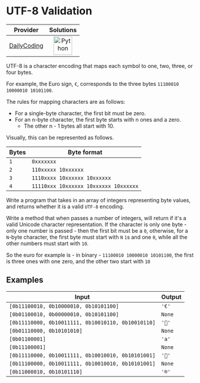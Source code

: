 # UTF-8 Validation

<!-- INFO TABLE BEGIN -->

| Provider                                              | Solutions                                                                                                                                        |
| :---------------------------------------------------: | :----------------------------------------------------------------------------------------------------------------------------------------------: |
| [DailyCoding](../../../docs/providers/DailyCoding.md) | [<img src="https://res.cloudinary.com/rascaltwo/image/upload/v1631924087/python_xzdlti.svg" alt="Python" title="Python" width="50" />](solve.py) |

<!-- INFO TABLE END -->

UTF-8 is a character encoding that maps each symbol to one, two, three, or four bytes.

For example, the Euro sign, `€`, corresponds to the three bytes `11100010 10000010 10101100`.

The rules for mapping characters are as follows:

- For a single-byte character, the first bit must be zero.
- For an n-byte character, the first byte starts with n ones and a zero.
  - The other n - 1 bytes all start with 10.

Visually, this can be represented as follows.

| Bytes | Byte format                           |
| ----- | ------------------------------------- |
| `1`   | `0xxxxxxx`                            |
| `2`   | `110xxxxx 10xxxxxx`                   |
| `3`   | `1110xxxx 10xxxxxx 10xxxxxx`          |
| `4`   | `11110xxx 10xxxxxx 10xxxxxx 10xxxxxx` |

Write a program that takes in an array of integers representing byte values, and returns whether it is a valid `UTF-8` encoding.

Write a method that when passes a number of integers, will return if it's a valid Unicode character representation. If the character is only one byte - only one number is passed - then the first bit must be a `0`, otherwise, for a `N`-byte character, the first byte must start with `N` `1`s and one `0`, while all the other numbers must start with `10`.

So the euro for example is - in binary - `11100010 10000010 10101100`, the first is three ones with one zero, and the other two start with `10`

## Examples

| Input                                              | Output |
| -------------------------------------------------- | ------ |
| `[0b11100010, 0b10000010, 0b10101100]`             | `'€'`  |
| `[0b01100010, 0b00000010, 0b10101100]`             | `None` |
| `[0b11110000, 0b10011111, 0b10010110, 0b10010110]` | `'🖖'` |
| `[0b01110000, 0b10101010]`                         | `None` |
| `[0b01100001]`                                     | `'a'`  |
| `[0b11100001]`                                     | `None` |
| `[0b11110000, 0b10011111, 0b10010010, 0b10101001]` | `'💩'` |
| `[0b11100000, 0b10011111, 0b10010010, 0b10101001]` | `None` |
| `[0b11000010, 0b10101110]`                         | `'®'`  |
